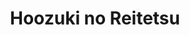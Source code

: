 --- 
title: "Hoozuki no Reitetsu"
publishdate: "2019-6-11T16:48:46+02:00"
src: "https://365manga.net/manga/hoozuki-no-reitetsu"
image: "https://data.365manga.net/images/thumbnails/16108-hoozuki-no-reitetsu.jpg"
description: "Nominated for the Taishô Manga Awards 2012. Hoozuki is a deputy of Yama, king of hell and judge of the afterlife and a super 'S'. This is a daily life of Hoozuki and his people."
---